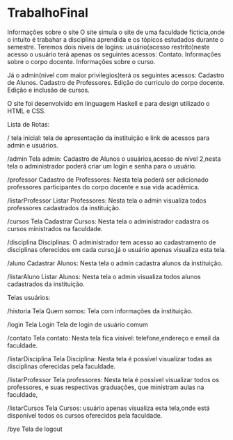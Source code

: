 # TrabalhoFinal
Informações sobre o site
O site  simula o site de uma faculdade ficticia,onde o intuito é trabahar a disciplina aprendida e os tópicos estudados durante o semestre.
Teremos dois niveis de logins: usuário(acesso restrito)neste acesso o usuário terá apenas os seguintes acessos:
Contato.
Informações sobre o corpo docente.
Informações sobre o curso.

Já o admin(nivel com maior privilegios)terá os seguintes acessos:
Cadastro de Alunos.
Cadastro de Professores.
Edição do curriculo do corpo docente.
Edição e inclusão de cursos.

O site  foi desenvolvido em linguagem Haskell e para design utilizado o HTML e CSS.

Lista de Rotas:

/ 
tela inicial:
tela de apresentação da instituição e link de acessos para admin e usuários.

/admin
Tela admin:
Cadastro de Alunos o usuários,acesso de nível 2,nesta tela o administrador poderá criar um login e senha para o usuário.

/professor
Cadastro de Professores:
Nesta tela poderá ser adicionado professores participantes do corpo docente e sua vida acadêmica.

/listarProfessor
Listar Professores:
Nesta tela o admin visualiza todos professores cadastrados da instituição.

/cursos
Tela Cadastrar Cursos:
Nesta tela o administrador cadastra os cursos  ministrados na faculdade.

/disciplina
Disciplinas:
O administrador tem acesso ao cadastramento de disciplinas oferecidos em cada curso,já o usuário  apenas  visualiza esta tela.

/aluno
Cadastrar Alunos:
Nesta tela o admin cadastra alunos da instituição.

/listarAluno
Listar Alunos:
Nesta tela o admin visualiza todos alunos  cadastrados da instituição.

Telas usuários:

/historia
Tela Quem somos:
Tela  com informações da instituição.

/login
Tela Login
Tela de login de usuário comum

/contato
Tela contato:
Nesta tela fica visivel: telefone,endereço e email da faculdade.

/listarDisciplina
Tela Disciplina:
Nesta tela é possível visualizar todas as disciplinas oferecidas pela faculdade.

/listarProfessor
Tela professores:
Nesta tela é possível visualizar todos os professores, e suas respectivas graduações, que ministram aulas na faculdade,

/listarCursos
Tela Cursos:
usuário apenas visualiza esta tela,onde está disponível todos os cursos oferecidos pela faculdade.

/bye
Tela de logout



